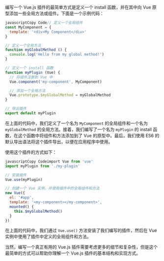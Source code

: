 编写一个 Vue.js 插件的最简单方式是定义一个 install 函数，并在其中向 Vue 原型添加一些全局方法或组件。下面是一个示例代码：

```javascript
javascriptCopy Code// 定义一个全局组件
const MyComponent = {
  template: '<div>My Component</div>'
}

// 定义一个全局方法
function myGlobalMethod () {
  console.log('Hello from my global method!')
}

// 定义一个 install 函数
function myPlugin (Vue) {
  // 将组件注册到 Vue 中
  Vue.component('my-component', MyComponent)

  // 添加一个全局方法
  Vue.prototype.$myGlobalMethod = myGlobalMethod
}

// 导出插件
export default myPlugin
```

在上面的代码中，我们定义了一个名为 `MyComponent` 的全局组件和一个名为 `myGlobalMethod` 的全局方法。接着，我们编写了一个名为 `myPlugin` 的 install 函数，在这个函数中将组件和方法添加到了 Vue 的原型中。最后，我们使用 ES6 的默认导出语法将这个插件导出，以便在应用程序中使用。

使用这个插件的方式如下：

```javascript
javascriptCopy Codeimport Vue from 'vue'
import myPlugin from './my-plugin'

// 安装插件
Vue.use(myPlugin)

// 创建一个 Vue 实例，并使用插件中的全局组件和方法
new Vue({
  el: '#app',
  template: '<my-component></my-component>',
  mounted() {
    this.$myGlobalMethod()
  }
})
```

在上面的代码中，我们通过 `Vue.use()` 方法安装了我们编写的插件，然后在 Vue 实例中使用了插件中定义的全局组件和方法。

当然，编写一个真正有用的 Vue.js 插件需要考虑更多的细节和复杂性，但是这个最简单的方式可以帮助你理解一个 Vue.js 插件的基本结构和实现方式。